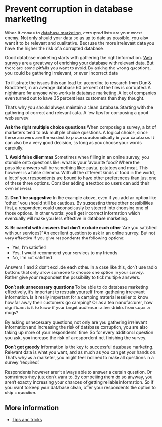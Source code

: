 # Prevent corruption in database marketing

When it comes to [database marketing](./database-introduction),
corrupted lists are your worst enemy. Not only should your data be as up
to date as possible, you also want it to be relevant and qualitative.
Because the more irrelevant data you have, the higher the risk of a
corrupted database.

Good database marketing starts with gathering the right information.
[Web surveys](./surveys)
are a great way of enriching your database with relevant data. But there
are some pitfalls you want to avoid. By asking the wrong questions, you
could be gathering irrelevant, or even incorrect data.

To illustrate the issues this can lead to: according to research from
Dun & Bradstreet, in an average database 60 percent of the files is
corrupted. A nightmare for anyone who works in database marketing. A lot
of companies even turned out to have 35 percent less customers than
they thought.

That’s why you should always maintain a clean database. Starting with
the gathering of correct and relevant data. A few tips for composing a
good web survey:

**Ask the right multiple choice questions**
When composing a survey, a lot of marketers tend to ask multiple
choice questions. A logical choice, since these answers are the easiest
to process automatically in your database. It can also be a very good
decision, as long as you choose your words carefully.

**1.** **Avoid false dilemmas**
Sometimes when filling in an online survey, you stumble onto questions
like: what is your favourite food? Where the possible answers will be
something like: pasta, potatoes and meat. This however is a false
dilemma. With all the different kinds of food in the world, a lot of
your respondents are bound to have other preferences than just one of
these three options. Consider adding a textbox so users can add their own 
answers.

**2.** **Don't be suggestive**
In the example above, even if you add an option like ‘other:’ you
should still be cautious. By suggesting three other possibilities first,
a respondent could unconsciously be steered into choosing one of those
options. In other words: you’ll get incorrect information which
eventually will make you less effective in database marketing.

**3.** **Be careful with answers that don’t exclude each other**
‘Are you satisfied with our services?’ An excellent question to ask in
an online survey. But not very effective if you give respondents the
following options:

-   Yes, I’m satisfied
-   Yes, I would recommend your services to my friends
-   No, I’m not satisfied

Answers 1 and 2 don’t exclude each other. In a case like this, don’t use
radio buttons that only allow someone to choose one option in your
survey. Rather give your respondent the possibility to tick multiple
answers.

**Don’t ask unnecessary questions**
To be able to do database marketing effectively, it’s important to
restrain yourself from  gathering irrelevant information. Is it really
important for a camping material reseller to know how far away their
customers go camping? Or as a tea manufacturer, how significant is it to
know if your target audience rather drinks from cups or mugs?

By asking unnecessary questions, not only are you gathering irrelevant
information and increasing the risk of database corruption, you are also
taking up more of your respondents’ time. So for every additional
question you ask, you increase the risk of a respondent not finishing
the survey.

**Don’t get greedy**
Information is the key to successful database marketing. Relevant data
is what you want, and as much as you can get your hands on. That’s why
as a marketer, you might feel inclined to make all questions in a survey
‘required’.

Respondents however aren’t always able to answer a certain question. Or
sometimes they just don’t want to. By compelling them do so anyway, you
aren’t exactly increasing your chances of getting reliable information.
So if you want to keep your database clean, offer your respondents the
option to skip a question.

## More information

* [Tips and tricks](./tips-and-tricks)
